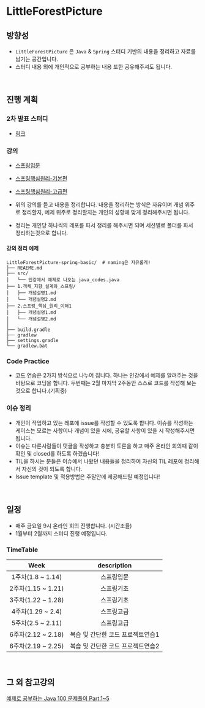 # LittleForestPicture

## 방향성

-   `LittleForestPicture` 은 `Java` & `Spring` 스터디 기반의 내용을 정리하고 자료를 남기는 공간입니다.
-   스터디 내용 외에 개인적으로 공부하는 내용 또한 공유해주셔도 됩니다.

<br />

## 진행 계획

### 2차 발표 스터디

-   [링크](https://github.com/LittleForestPicture/LittleForestPicture/tree/main/SpringAnnouncedStudy)

### 강의

-   [스프링입문](https://www.inflearn.com/course/%EC%8A%A4%ED%94%84%EB%A7%81-%EC%9E%85%EB%AC%B8-%EC%8A%A4%ED%94%84%EB%A7%81%EB%B6%80%ED%8A%B8)
-   [스프링핵심원리-기본편](https://www.inflearn.com/course/스프링-핵심-원리-기본편#curriculum)
-   [스프링핵심원리-고급편](https://www.inflearn.com/course/스프링-핵심-원리-고급편)

-   위의 강의를 듣고 내용을 정리합니다. 내용을 정리하는 방식은 자유이며 개념 위주로 정리할지, 예제 위주로 정리할지는 개인의 성향에 맞게 정리해주시면 됩니다.
-   정리는 개인당 하나씩의 레포를 파서 정리를 해주시면 되며 세션별로 폴더를 파서 정리하는것으로 합니다.

#### 강의 정리 예제

```
LittleForestPicture-spring-basic/  # naming은 자유롭게!
├── REAEME.md
├── src/
│   └── 인강에서 예제로 나오는 java_codes.java
├── 1.객체_지향_설계와_스프링/
│   ├── 개념설명1.md
│   └── 개념설명2.md
├── 2.스프링_핵심_원리_이해1
│   ├── 개념설명1.md
│   └── 개념설명2.md
│
├── build.gradle
├── gradlew
├── settings.gradle
└── gradlew.bat

```

### Code Practice

-   코드 연습은 2가지 방식으로 나누어 집니다. 하나는 인강에서 예제를 알려주는 것을 바탕으로 코딩을 합니다. 두번째는 2월 마지막 2주동안 스스로 코드를 작성해 보는 것으로 합니다.(기획중)

### 이슈 정리

-   개인이 작업하고 있는 레포에 issue를 작성할 수 있도록 합니다. 이슈를 작성하는 케이스는 모르는 사항이나 개념이 있을 시에, 공유할 사항이 있을 시 작성해주시면 됩니다.
-   이슈는 다른사람들이 댓글을 작성하고 충분히 토론을 하고 매주 온라인 회의때 같이 확인 및 closed를 하도록 하겠습니다!
-   TIL을 하시는 분들은 이슈에서 나왔던 내용들을 정리하여 자신의 TIL 레포에 정리해서 자신의 것이 되도록 합니다.
-   Issue template 및 적용방법은 주말안에 제공해드릴 예정입니다!

<br />

## 일정

-   매주 금요일 9시 온라인 회의 진행합니다. (시간조율)
-   1월부터 2월까지 스터디 진행 예정입니다.

### TimeTable

|        Week        |            description            |
| :----------------: | :-------------------------------: |
| 1주차(1.8 ~ 1.14)  |            스프링입문             |
| 2주차(1.15 ~ 1.21) |            스프링기초             |
| 3주차(1.22 ~ 1.28) |            스프링기초             |
| 4주차(1.29 ~ 2.4)  |            스프링고급             |
| 5주차(2.5 ~ 2.11)  |            스프링고급             |
| 6주차(2.12 ~ 2.18) | 복습 및 간단한 코드 프로젝트연습1 |
| 6주차(2.19 ~ 2.25) | 복습 및 간단한 코드 프로젝트연습2 |

<br />

## 그 외 참고강의

[예제로 공부하는 Java 100 문제풀이 Part.1~5
](https://www.inflearn.com/course/%EC%9E%90%EB%B0%94-100%EC%A0%9C-5#curriculum)
